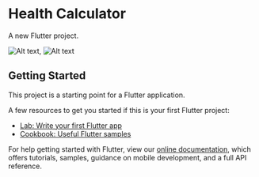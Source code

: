 # Health Calculator

A new Flutter project.

![Alt text](https://s4.uupload.ir/files/git-calc-1_0tr9.jpg "Optional title"),
![Alt text](https://s4.uupload.ir/files/git-calc-2_1m7.jpg "Optional title")

## Getting Started

This project is a starting point for a Flutter application.

A few resources to get you started if this is your first Flutter project:

- [Lab: Write your first Flutter app](https://flutter.dev/docs/get-started/codelab)
- [Cookbook: Useful Flutter samples](https://flutter.dev/docs/cookbook)

For help getting started with Flutter, view our
[online documentation](https://flutter.dev/docs), which offers tutorials,
samples, guidance on mobile development, and a full API reference.

